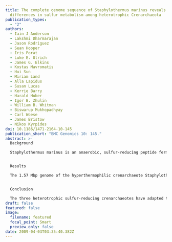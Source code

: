```yaml
---
title: The complete genome sequence of Staphylothermus marinus reveals
  differences in sulfur metabolism among heterotrophic Crenarchaeota
publication_types:
  - "2"
authors:
  - Iain J Anderson
  - Lakshmi Dharmarajan
  - Jason Rodriguez
  - Sean Hooper
  - Iris Porat
  - Luke E. Ulrich
  - James G. Elkins
  - Kostas Mavromatis
  - Hui Sun
  - Miriam Land
  - Alla Lapidus
  - Susan Lucas
  - Kerrie Barry
  - Harald Huber
  - Igor B. Zhulin
  - William B. Whitman
  - Biswarup Mukhopadhyay
  - Carl Woese
  - James Bristow
  - Nikos Kyrpides
doi: 10.1186/1471-2164-10-145
publication_short: "BMC Genomics 10: 145."
abstract: >-
  Background

  Staphylothermus marinus is an anaerobic, sulfur-reducing peptide fermenter of the archaeal phylum Crenarchaeota. It is the third heterotrophic, obligate sulfur reducing crenarchaeote to be sequenced and provides an opportunity for comparative analysis of the three genomes.


  Results

  The 1.57 Mbp genome of the hyperthermophilic crenarchaeote Staphylothermus marinus has been completely sequenced. The main energy generating pathways likely involve 2-oxoacid:ferredoxin oxidoreductases and ADP-forming acetyl-CoA synthases. S. marinus possesses several enzymes not present in other crenarchaeotes including a sodium ion-translocating decarboxylase likely to be involved in amino acid degradation. S. marinus lacks sulfur-reducing enzymes present in the other two sulfur-reducing crenarchaeotes that have been sequenced – Thermofilum pendens and Hyperthermus butylicus. Instead it has three operons similar to the mbh and mbx operons of Pyrococcus furiosus, which may play a role in sulfur reduction and/or hydrogen production. The two marine organisms, S. marinus and H. butylicus, possess more sodium-dependent transporters than T. pendens and use symporters for potassium uptake while T. pendens uses an ATP-dependent potassium transporter. T. pendens has adapted to a nutrient-rich environment while H. butylicus is adapted to a nutrient-poor environment, and S. marinus lies between these two extremes.


  Conclusion

  The three heterotrophic sulfur-reducing crenarchaeotes have adapted to their habitats, terrestrial vs. marine, via their transporter content, and they have also adapted to environments with differing levels of nutrients. Despite the fact that they all use sulfur as an electron acceptor, they are likely to have different pathways for sulfur reduction.
draft: false
featured: false
image:
  filename: featured
  focal_point: Smart
  preview_only: false
date: 2009-04-03T03:35:40.382Z
---
```

